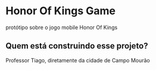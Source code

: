 # Honor Of Kings Game
protótipo sobre o jogo mobile Honor Of Kings

## Quem está construindo esse projeto?
Professor Tiago, diretamente da cidade de Campo Mourão
